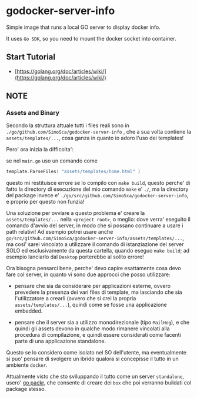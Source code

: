 godocker-server-info
====================

Simple image that runs a local GO server to display docker info.

It uses `Go SDK`, so you need to mount the docker socket into container.


Start Tutorial
--------------

- [https://golang.org/doc/articles/wiki/](https://golang.org/doc/articles/wiki/)


NOTE
----

### Assets and Binary


Secondo la struttura attuale tutti i files reali sono in `./go/github.com/SimoSca/godocker-server-info` , che a sua volta contiene la `assets/templates/...`, cosa ganza in quanto io adoro l'uso dei templates!

Pero' ora inizia la difficolta':

se nel `main.go` uso un comando come 

````go
template.ParseFiles( "assets/templates/home.html" )
````

questo mi restituisce errore se lo compilo con `make build`, questo perche' di fatto la directory di esecuzione del mio comando `make` e' `./`, ma la directory del package invece e' `./go/src/github.com/SimoSca/godocker-server-info`, e proprio per questo non funzia!

Una soluzione per ovviare a questo problema e' creare la `assets/templates/...` nella `<project root>`, o meglio: dove verra' eseguito il comando d'avvio del server, in modo che si possano continuare a usare i path relativi!
Ad esempio potrei usare anche `go/src/github.com/SimoSca/godocker-server-info/assets/templates/...`, ma cosi' sarei vincolato a utilizzare il comando di istanziazione del server SOLO ed esclusivamente da questa cartella, quando eseguo `make build`; ad esempio lanciarlo dal `Desktop` porterebbe al solito errore!


Ora bisogna pensarci bene, perche' devo capire esattamente cosa devo fare col server, in quanto vi sono due approcci che posso utilizzare:

- pensare che sia da considerare per applicazioni esterne, ovvero prevedere la presenza dei vari files di template, ma lasciando che sia l'utilizzatore a crearli (ovvero che si crei la propria `assets/templates/...`), quindi come se fosse una applicazione embedded.

- pensare che il server sia a utilizzo monodirezionale (tipo `MailHog`), e che quindi gli assets devono in qualche modo rimanere vincolati alla procedura di compilazione, e quindi essere considerati come facenti parte di una applicazione standalone.


Questo se lo considero come isolato nel SO dell'utente, ma eventualmente si puo' pensare di svolgere un ibrido qualora si concepisse il tutto in un ambiente `docker`.


Attualmente visto che sto sviluppando il tutto come un server `standalone`, usero' [go packr](https://github.com/gobuffalo/packr), che consente di creare dei `box` che poi verranno buildati col package stesso.